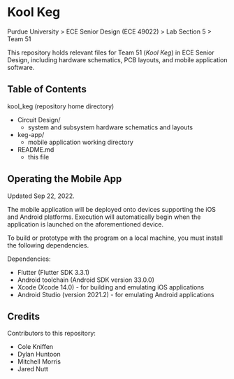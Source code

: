 # Kool Keg
Purdue University > ECE Senior Design (ECE 49022) > Lab Section 5 > Team 51

This repository holds relevant files for Team 51 (_Kool Keg_) in ECE Senior Design, including hardware schematics, PCB layouts, and mobile application software.

## Table of Contents

kool_keg (repository home directory)
* Circuit Design/
  * system and subsystem hardware schematics and layouts
* keg-app/ 
  * mobile application working directory
* README.md
  * this file


## Operating the Mobile App

Updated Sep 22, 2022.

The mobile application will be deployed onto devices supporting the iOS and Android platforms. Execution will automatically begin when the application is launched on the aforementioned device.

To build or prototype with the program on a local machine, you must install the following dependencies.

Dependencies:
* Flutter (Flutter SDK 3.3.1)
* Android toolchain (Android SDK version 33.0.0)
* Xcode (Xcode 14.0) - for building and emulating iOS applications
* Android Studio (version 2021.2) - for emulating Android applications

## Credits

Contributors to this repository:
* Cole Kniffen 
* Dylan Huntoon 
* Mitchell Morris 
* Jared Nutt

